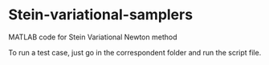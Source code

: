 # Stein-variational-samplers
MATLAB code for Stein Variational Newton method

To run a test case, just go in the correspondent folder and run the script file.
